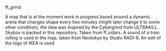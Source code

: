 ff_grind

A map that is at the moment work in progress based around a dynamic arena that changes shape every two minutes (might later change it to some other condition), the idea was inspired by the Cybergrind from ULTRAKILL.
Skybox is packed in this repository. Taken from ff_vidars. A sound of a train rolling is used in the map, taken from Neotokyo by Studio RADI-8. An edit of the logo of IKEA is used.